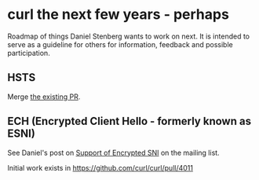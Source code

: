 curl the next few years - perhaps
=================================

Roadmap of things Daniel Stenberg wants to work on next. It is intended to
serve as a guideline for others for information, feedback and possible
participation.

HSTS
----

 Merge [the existing PR](https://github.com/curl/curl/pull/5896).

ECH (Encrypted Client Hello - formerly known as ESNI)
-----------------------------------------------------

 See Daniel's post on [Support of Encrypted
 SNI](https://curl.se/mail/lib-2019-03/0000.html) on the mailing list.

 Initial work exists in https://github.com/curl/curl/pull/4011
